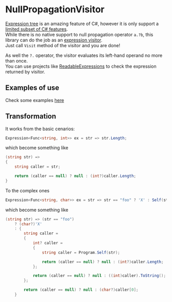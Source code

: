 # NullPropagationVisitor

[Expression tree](https://docs.microsoft.com/dotnet/csharp/programming-guide/concepts/expression-trees/) is an amazing feature of C#, however it is only support a [limited subset of C# features](https://github.com/dotnet/csharplang/discussions/158).  
While there is no native support to null propagation operator `a.?b`, this library can do the job as an [expression visitor](https://stackoverflow.com/questions/41432852/why-would-i-want-to-use-an-expressionvisitor).  
Just call `Visit` method of the visitor and you are done!

As well the `?.` operator, the visitor evaluates its left-hand operand no more than once.  
You can use projects like [ReadableExpressions](https://github.com/agileobjects/ReadableExpressions) to check the expression returned by visitor.

## Examples of use

Check some examples [here](NullPropagationVisitor.UnitTest/NullPropagationVisitorTest.cs)

## Transformation

It works from the basic cenarios:

```c#
Expression<Func<string, int>> ex = str => str.Length;
```
which become something like
```c#
(string str) =>
{
    string caller = str;

    return (caller == null) ? null : (int?)caller.Length;
}
```

To the complex ones
```c#
Expression<Func<string, char>> ex = str => str == "foo" ? 'X' : Self(str).Length.ToString()[0];
```
which become something like
```c#
(string str) => (str == "foo")
    ? (char?)'X'
    : {
        string caller =
        {
            int? caller =
            {
                string caller = Program.Self(str);

                return (caller == null) ? null : (int?)caller.Length;
            };

            return (caller == null) ? null : ((int)caller).ToString();
        };

        return (caller == null) ? null : (char?)caller[0];
    }

```
